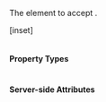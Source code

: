 ﻿The element to accept . 

[inset]

```cs
```

#### Property Types

```jsx
```

#### Server-side Attributes

```cs
```